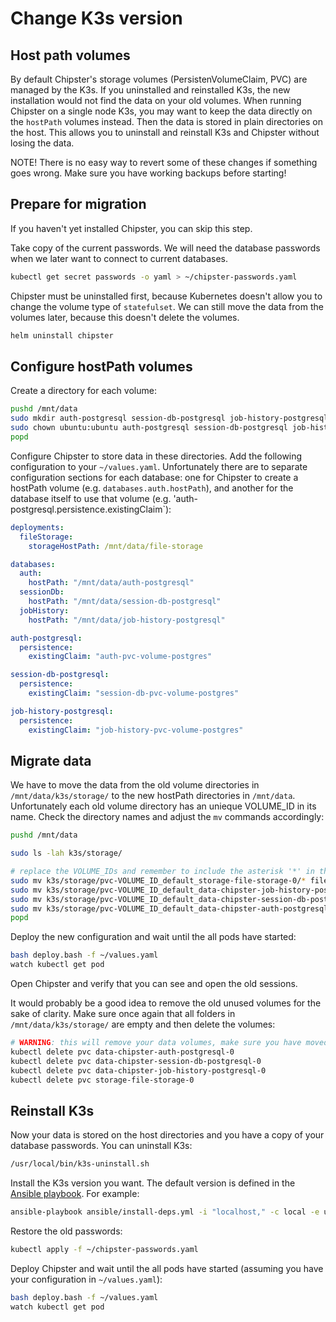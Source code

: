 # Change K3s version
## Host path volumes

By default Chipster's storage volumes (PersistenVolumeClaim, PVC) are managed by the K3s. If you uninstalled and reinstalled K3s, the new installation would not find the data on your old volumes. When running Chipster on a single node K3s, you may
want to keep the data directly on the `hostPath` volumes instead. Then the data is stored in plain directories on the host. This allows you to uninstall and reinstall K3s and Chipster without losing the data.

NOTE! There is no easy way to revert some of these changes if something goes wrong. Make sure you have working backups before starting!

## Prepare for migration

If you haven't yet installed Chipster, you can skip this step.

Take copy of the current passwords. We will need the database passwords when we later want to connect to current databases.

```bash
kubectl get secret passwords -o yaml > ~/chipster-passwords.yaml
```

Chipster must be uninstalled first, because Kubernetes doesn't allow you to change the volume type of `statefulset`. We can still move the data from the volumes later, because this doesn't delete the volumes. 

```bash
helm uninstall chipster
```

## Configure hostPath volumes

Create a directory for each volume:

```bash
pushd /mnt/data
sudo mkdir auth-postgresql session-db-postgresql job-history-postgresql file-storage
sudo chown ubuntu:ubuntu auth-postgresql session-db-postgresql job-history-postgresql file-storage
popd
```

Configure Chipster to store data in these directories. Add the following configuration to your `~/values.yaml`. Unfortunately there are to separate configuration sections for each database: one for Chipster to create a hostPath volume (e.g. `databases.auth.hostPath`), and another for the database itself to use that volume (e.g. 'auth-postgresql.persistence.existingClaim`):

```yaml
deployments:
  fileStorage:
    storageHostPath: /mnt/data/file-storage

databases:
  auth:
    hostPath: "/mnt/data/auth-postgresql"
  sessionDb:
    hostPath: "/mnt/data/session-db-postgresql"
  jobHistory:
    hostPath: "/mnt/data/job-history-postgresql"

auth-postgresql:
  persistence:
    existingClaim: "auth-pvc-volume-postgres"

session-db-postgresql:
  persistence:
    existingClaim: "session-db-pvc-volume-postgres"

job-history-postgresql:
  persistence:
    existingClaim: "job-history-pvc-volume-postgres"
```

## Migrate data

We have to move the data from the old volume directories in `/mnt/data/k3s/storage/` to the new hostPath directories in `/mnt/data`.
Unfortunately each old volume directory has an unieque VOLUME_ID in its name. Check the directory names and adjust the `mv` commands accordingly:

```bash
pushd /mnt/data

sudo ls -lah k3s/storage/

# replace the VOLUME_IDs and remember to include the asterisk '*' in the end!
sudo mv k3s/storage/pvc-VOLUME_ID_default_storage-file-storage-0/* file-storage
sudo mv k3s/storage/pvc-VOLUME_ID_default_data-chipster-job-history-postgresql-0/* job-history-postgresql
sudo mv k3s/storage/pvc-VOLUME_ID_default_data-chipster-session-db-postgresql-0/* session-db-postgresql
sudo mv k3s/storage/pvc-VOLUME_ID_default_data-chipster-auth-postgresql-0/* auth-postgresql
popd
```

Deploy the new configuration and wait until the all pods have started:

```bash
bash deploy.bash -f ~/values.yaml
watch kubectl get pod
```

Open Chipster and verify that you can see and open the old sessions.

It would probably be a good idea to remove the old unused volumes for the sake of clarity. Make sure once again that all folders in `/mnt/data/k3s/storage/` are empty and then delete the volumes:

```bash
# WARNING: this will remove your data volumes, make sure you have moved your data!
kubectl delete pvc data-chipster-auth-postgresql-0
kubectl delete pvc data-chipster-session-db-postgresql-0
kubectl delete pvc data-chipster-job-history-postgresql-0
kubectl delete pvc storage-file-storage-0
```

## Reinstall K3s

Now your data is stored on the host directories and you have a copy of your database passwords. You can uninstall K3s:

```bash
/usr/local/bin/k3s-uninstall.sh
```

Install the K3s version you want. The default version is defined in the [Ansible playbook](https://github.com/chipster/chipster-openshift/blob/k3s/k3s/ansible/install-deps.yml). For example:

```bash
ansible-playbook ansible/install-deps.yml -i "localhost," -c local -e user=$(whoami) -e k3s_version=v1.26.3+k3s1
```

Restore the old passwords:

```bash
kubectl apply -f ~/chipster-passwords.yaml
```

Deploy Chipster and wait until the all pods have started (assuming you have your configuration in `~/values.yaml`):

```bash
bash deploy.bash -f ~/values.yaml
watch kubectl get pod
```